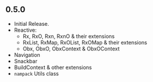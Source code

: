 ## 0.5.0

* Initial Release.
* Reactive: 
  - Rx, RxO, Rxn, RxnO & their extensions
  - RxList, RxMap, RxOList, RxOMap & their extensions
  - Obx, ObxO, ObxContext & ObxOContext
* Navigation
* Snackbar
* BuildContext & other extensions
* `nampack` Utils class
